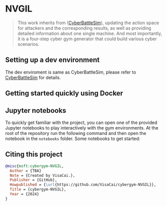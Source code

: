 ﻿# NVGIL

> This work inherits from ([CyberBattleSim](https://github.com/microsoft/CyberBattleSim)), updating the action space for attackers and the corresponding results, as well as providing detailed information about one single machine. And most importantly, it is a four-step cyber gym generator that could build various cyber scenarios. 

## Setting up a dev environment

The dev enviroment is same as CyberBattleSim, please refer to [CyberBattleSim](https://github.com/microsoft/CyberBattleSim) for details. 

## Getting started quickly using Docker


## Jupyter notebooks

To quickly get familiar with the project, you can open one of the provided Jupyter notebooks to play interactively with
the gym environments. At the root of the repository run the following command and then open the notebook in the `notebooks` folder.
Some notebooks to get started:

## Citing this project

```bibtex
@misc{msft:cybergym-NVGIL,
  Author = {TBA}
  Note = {Created by VisaCai.},
  Publisher = {GitHub},
  Howpublished = {\url{https://github.com/VisaCai/cybergym-NVGIL}},
  Title = {cybergym-NVGIL},
  Year = {2024}
}
```

